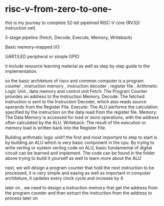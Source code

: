 # risc-v-from-zero-to-one-
this is my journey to complete 
32-bit pipelined RISC-V core (RV32I instruction set)

5-stage pipeline (Fetch, Decode, Execute, Memory, Writeback)

Basic memory-mapped I/O

UART/LED peripheral or simple GPIO

it include resource learning material as well as step by step guide to the implementation. 

so the basic architeture of riscv and common computer is a program counter , instruction memory , instruction decoder , register file , Arithmetic Logic Unit , data memory and control unit 
Fetch: The Program Counter provides an address to the Instruction Memory.
Decode: The fetched instruction is sent to the Instruction Decoder, which also reads source operands from the Register File.
Execute: The ALU performs the calculation specified by the instruction on the data read from the register file.
Memory: The Data Memory is accessed for load or store operations, with the address often calculated by the ALU.
Writeback: The result of the execution or memory load is written back into the Register File.

Building arithmatic logic unit!!
the first and most important to step to start is by building an ALU which is very basic component in the cpu. By trying to write verilog or system verilog code on ALU, basic fundamental of digital circuit can be learned and implement. The code can be found in the folder above trying to build it yourself as well to learn more about the ALU 

next, we will design a program counter that hold the next instruction to be processed, it is very simple and easing as well as important in computer architeture, it updates every clock cycle and increase by 4.

later on , we need to design a instruction memory that get the address from the program counter and then extract the instruction from the address to process later on 

